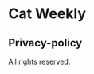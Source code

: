 ---
---

<h1><span class="bg-highlight">Cat Weekly</span></h1>

<div class="extend"></div>

## Privacy-policy

All rights reserved.

<div class="extend"></div>
